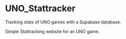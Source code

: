 # UNO_Stattracker
Tracking stats of UNO games with a Supabase database.

Simple Stattracking website for an UNO game.
